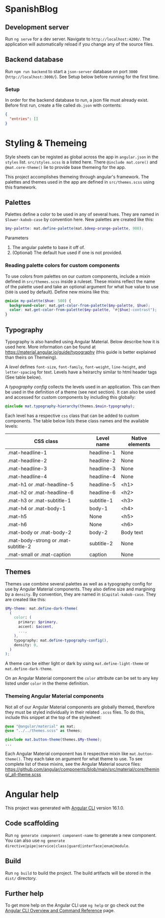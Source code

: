 # SpanishBlog

## Development server

Run `ng serve` for a dev server. Navigate to `http://localhost:4200/`. The application will automatically reload if you change any of the source files.

## Backend database

Run `npm run backend` to start a `json-server` database on port `3000` (`http://localhost:3000/`). See Setup below before running for the first time.

### Setup

In order for the backend database to run, a json file must already exist. Before first run, create a file called `db.json` with contents:

```json
{
  "entries": []
}
```

# Styling & Themeing

Style sheets can be registed as global across the app in `angular.json` in the `styles` list. `src/styles.scss` is a listed here. There `@include mat.core()` and `@mat.core-theme()` lie to provide base themeing for the app.

This project accomplishes themeing through angular's framework. The palettes and themes used in the app are defined in `src/themes.scss` using this framework.

## Palettes

Palettes define a color to be used in any of several hues. They are named in `$lower-kabob-case` by convention here. New palettes are created like this:

```scss
$my-palette: mat.define-palette(mat.$deep-orange-palette, 900);
```

Parameters

1. The angular palette to base it off of.
2. (Optional) The default hue used if one is not provided.

### Reading palette colors for custom components

To use colors from palettes on our custom components, include a mixin defined in `src/themes.scss` inside a ruleset. These mixins reflect the name of the palette used and take an optional argument for what hue value to use (`500` is used by default). Define new mixins like this:

```scss
@mixin my-palette($hue: 500) {
  background-color: mat.get-color-from-palette($my-palette, $hue);
  color: mat.get-color-from-palette($my-palette, "#{$hue}-contrast");
}
```

## Typography

Typography is also handled using Angular Material. Below describe how it is used here. More information can be found at https://material.angular.io/guide/typography (this guide is better explained than theirs on Themeing).

A _level_ defines `font-size`, `font-family`, `font-weight`, `line-height`, and `letter-spacing` for text. Levels have a heirarchy similar to html header tags (See table below).

A _typography config_ collects the levels used in an application. This can then be used in the definition of a theme (see next section). It can also be used and accessed for custom components by including this globally:

```scss
@include mat.typography-hierarchy(themes.$main-typography);
```

Each level has a respective `css` class that can be added to custom components. The table below lists these class names and the available levels:

| CSS class                           | Level name | Native elements |
| ----------------------------------- | ---------- | --------------- |
| .mat-headline-1                     | headline-1 | None            |
| .mat-headline-2                     | headline-2 | None            |
| .mat-headline-3                     | headline-3 | None            |
| .mat-headline-4                     | headline-4 | None            |
| .mat-h1 or .mat-headline-5          | headline-5 | \<h1>           |
| .mat-h2 or .mat-headline-6          | headline-6 | \<h2>           |
| .mat-h3 or .mat-subtitle-1          | subtitle-1 | \<h3>           |
| .mat-h4 or .mat-body-1              | body-1     | \<h4>           |
| .mat-h5                             | None       | \<h5>           |
| .mat-h6                             | None       | \<h6>           |
| .mat-body or .mat-body-2            | body-2     | Body text       |
| .mat-body-strong or .mat-subtitle-2 | subtitle-2 | None            |
| .mat-small or .mat-caption          | caption    | None            |

## Themes

Themes use combine several palettes as well as a typography config for use by Angular Material components. They also define size and margining by a `density`. By convention, they are named in `$Capital-kabob-case`. They are created like this:

```scss
$My-theme: mat.define-dark-theme(
  (
    color: (
      primary: $primary,
      accent: $accent,
      ...,
    ),
    typography: mat.define-typography-config(),
    density: 0,
  )
);
```

A theme can be either light or dark by using `mat.define-light-theme` or `mat.define-dark-theme`.

On an Angular Material component the `color` attribute can be set to any key listed under `color` in the theme definition.

### Themeing Angular Material components

Not all of our Angular Material components are globally themed, therefore they must be styled individually in their related `.scss` files. To do this, include this snippet at the top of the stylesheet:

```scss
@use "@angular/material" as mat;
@use "../../themes.scss" as themes;

@include mat.button-theme(themes.$My-theme);
...
```

Each Angular Material component has it respective mixin like `mat.button-theme()`. They each take on argument for what theme to use. To see complete list of these mixins, see the Angular Material source files: https://github.com/angular/components/blob/main/src/material/core/theming/_all-theme.scss

# Angular help

This project was generated with [Angular CLI](https://github.com/angular/angular-cli) version 16.1.0.

## Code scaffolding

Run `ng generate component component-name` to generate a new component. You can also use `ng generate directive|pipe|service|class|guard|interface|enum|module`.

## Build

Run `ng build` to build the project. The build artifacts will be stored in the `dist/` directory.

## Further help

To get more help on the Angular CLI use `ng help` or go check out the [Angular CLI Overview and Command Reference](https://angular.io/cli) page.
